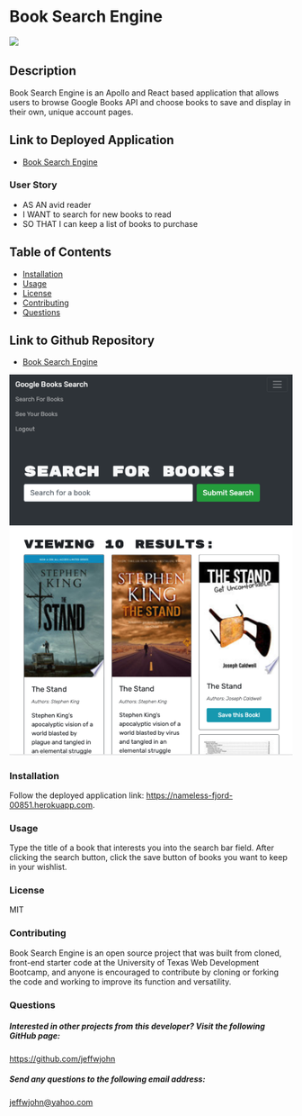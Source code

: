 # Book Search Engine 
![](https://img.shields.io/badge/License-MIT-blue.svg)
## Description 
Book Search Engine is an Apollo and React based application that allows users to browse Google Books API and choose books to save and display in their own, unique account pages. 

 ## Link to Deployed Application
* [Book Search Engine](https://radiant-bayou-44976.herokuapp.com/)
### User Story
* AS AN avid reader
* I WANT to search for new books to read
* SO THAT I can keep a list of books to purchase 

## Table of Contents
* [Installation](#installation) 
* [Usage](#usage) 
* [License](#license) 
* [Contributing](#contributing)
* [Questions](#questions)

## Link to Github Repository
* [Book Search Engine](https://github.com/jeffwjohn/book-search-engine)

![Screenshot](client/public/assets/images/screenshot.png)
 
### Installation
Follow the deployed application link: https://nameless-fjord-00851.herokuapp.com. 

### Usage
Type the title of a book that interests you into the search bar field. After clicking the search button, click the save button of books you want to keep in your wishlist.  

### License
MIT
  
### Contributing
Book Search Engine is an open source project that was built from cloned, front-end starter code at the University of Texas Web Development Bootcamp, and anyone is encouraged to contribute by cloning or forking the code and working to improve its function and versatility.

### Questions
    
##### Interested in other projects from this developer? Visit the following GitHub page:
https://github.com/jeffwjohn
    
##### Send any questions to the following email address:
jeffwjohn@yahoo.com

